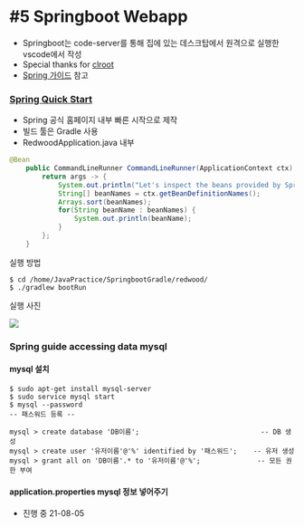 # #5 Springboot Webapp
- Springboot는 code-server를 통해 집에 있는 데스크탑에서 원격으로 실행한 vscode에서 작성
- Special thanks for [clroot](https://github.com/clroot)
- [Spring 가이드](https://spring.io/guides/) 참고

### [Spring Quick Start](https://spring.io/quickstart)
- Spring 공식 홈페이지 내부 빠른 시작으로 제작
- 빌드 툴은 Gradle 사용
- RedwoodApplication.java 내부

```java
@Bean
	public CommandLineRunner CommandLineRunner(ApplicationContext ctx) {
		return args -> {
			System.out.println("Let's inspect the beans provided by Spring Boot :");
			String[] beanNames = ctx.getBeanDefinitionNames();
			Arrays.sort(beanNames);
			for(String beanName : beanNames) {
				System.out.println(beanName);
			}
		};
	}
```

실행 방법
```
$ cd /home/JavaPractice/SpringbootGradle/redwood/
$ ./gradlew bootRun
```

실행 사진

<img src="https://user-images.githubusercontent.com/45554623/128309310-a3bc0fa5-dbb5-49f9-a69b-a73f698c8fbb.png">


### Spring guide accessing data mysql

#### mysql 설치
```
$ sudo apt-get install mysql-server
$ sudo service mysql start
$ mysql --password
-- 패스워드 등록 --

mysql > create database 'DB이름';                              -- DB 생성
mysql > create user '유저이름'@'%' identified by '패스워드';    -- 유저 생성
mysql > grant all on 'DB이름'.* to '유저이름'@'%';              -- 모든 권한 부여
```

#### application.properties mysql 정보 넣어주기
- 진행 중 21-08-05